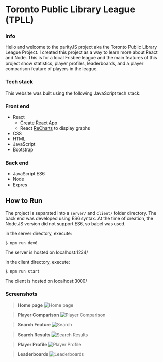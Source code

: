 # Toronto Public Library League (TPLL)

### __Info__

Hello and welcome to the parityJS project aka the Toronto Public Library League Project. I created this project as a way to learn more about React and Node. This is for a local Frisbee league and the main features of this project show statistics, player profiles, leaderboards, and a player comparison feature of players in the league.

### __Tech stack__

This website was built using the following JavaScript tech stack:

### __Front end__

- React 
    - [Create React App](https://github.com/facebook/create-react-appA)
    - React [ReCharts](https://github.com/recharts/recharts) to display graphs
- CSS
- HTML
- JavaScript
- Bootstrap

### __Back end__

- JavaScript ES6
- Node
- Expres

## How to Run

The project is separated into a `server/` and `client/` folder directory.
The back end was developed using ES6 syntax. At the time of creation, the Node.JS version did not support ES6, so babel was used.

in the server directory, execute:

    $ npm run dev6

The server is hosted on localhost:1234/

in the client directory, execute:

    $ npm run start

The client is hosted on localhost:3000/


### __Screenshots__

> __Home page__
![Home page](screenshots/home_page.png)

> __Player Comparison__
![Player Comparison](screenshots/player_compare.png)

> __Search Feature__
![Search](screenshots/search_feature.png)

> __Search Results__
![Search Results](screenshots/search_results.png)

> __Player Profile__
![Player Profile](screenshots/player_profile.png)

> __Leaderboards__
![Leaderboards](screenshots/leaderboards.png)